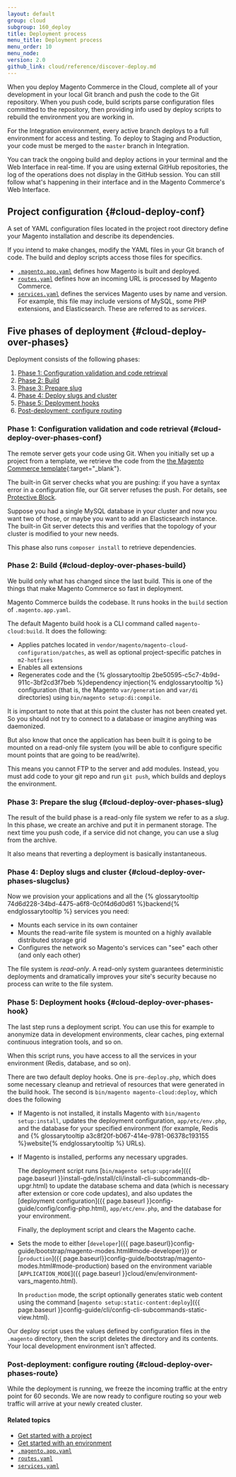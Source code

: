 ```yaml
---
layout: default
group: cloud
subgroup: 160_deploy
title: Deployment process
menu_title: Deployment process
menu_order: 10
menu_node:
version: 2.0
github_link: cloud/reference/discover-deploy.md
---
```


When you deploy Magento Commerce in the Cloud, complete all of your development in your local Git branch and push the code to the Git repository. When you push code, build scripts parse configuration files committed to the repository, then providing info used by deploy scripts to rebuild the environment you are working in.

For the Integration environment, every active branch deploys to a full environment for access and testing. To deploy to Staging and Production, your code must be merged to the `master` branch in Integration.

You can track the ongoing build and deploy actions in your terminal and the Web Interface in real-time. If you are using external GitHub repositories, the log of the operations does not display in the GitHub session. You can still follow what's happening in their interface and in the Magento Commerce's Web Interface.

## Project configuration {#cloud-deploy-conf}
A set of YAML configuration files located in the project root directory define your Magento installation and describe its dependencies.

If you intend to make changes, modify the YAML files in your Git branch of code. The build and deploy scripts access those files for specifics.

*	[`.magento.app.yaml`]({{page.baseurl}}cloud/project/project-conf-files_magento-app.html) defines how Magento is built and deployed.
*	[`routes.yaml`]({{page.baseurl}}cloud/project/project-conf-files_routes.html) defines how an incoming URL is processed by Magento Commerce.
*	[`services.yaml`]({{page.baseurl}}cloud/project/project-conf-files_services.html) defines the services Magento uses by name and version. For example, this file may include versions of MySQL, some PHP extensions, and Elasticsearch. These are referred to as *services*.

## Five phases of deployment {#cloud-deploy-over-phases}
Deployment consists of the following phases:

1.	[Phase 1: Configuration validation and code retrieval](#cloud-deploy-over-phases-conf)
2.	[Phase 2: Build](#cloud-deploy-over-phases-build)
3.	[Phase 3: Prepare slug](#cloud-deploy-over-phases-slug)
4.	[Phase 4: Deploy slugs and cluster](#cloud-deploy-over-phases-slugclus)
5.	[Phase 5: Deployment hooks](#cloud-deploy-over-phases-hook)
6.	[Post-deployment: configure routing](#cloud-deploy-over-phases-route)

### Phase 1: Configuration validation and code retrieval {#cloud-deploy-over-phases-conf}
The remote server gets your code using Git. When you initially set up a project from a template, we retrieve the code from the [the Magento Commerce template](https://github.com/magento/magento-cloud){:target="_blank"}.

The built-in Git server checks what you are pushing: if you have a syntax error in a configuration file, our Git server refuses the push. For details, see [Protective Block]({{page.baseurl}}cloud/live/live-prot.html).

Suppose you had a single MySQL database in your cluster and now you want two of those, or maybe you want to add an Elasticsearch instance. The built-in Git server detects this and verifies that the topology of your cluster is modified to your new needs.

This phase also runs `composer install` to retrieve dependencies.

### Phase 2: Build {#cloud-deploy-over-phases-build}
We build only what has changed since the last build. This is one of the things that
make Magento Commerce so fast in deployment.

Magento Commerce builds the codebase. It runs hooks in the `build` section of `.magento.app.yaml`.

The default Magento build hook is a CLI command called `magento-cloud:build`. It does the following:

*   Applies patches located in `vendor/magento/magento-cloud-configuration/patches`, as well as optional project-specific patches in `m2-hotfixes`
*	Enables all extensions
*	Regenerates code and the {% glossarytooltip 2be50595-c5c7-4b9d-911c-3bf2cd3f7beb %}dependency injection{% endglossarytooltip %} configuration (that is, the Magento `var/generation` and `var/di` directories) using `bin/magento setup:di:compile`.

It is important to note that at this point the cluster has not been
created yet. So you should not try to connect to a database or imagine
anything was daemonized.

But also know that once the application has been built it is going to be
mounted on a read-only file system (you will be able to configure specific
mount points that are going to be read/write).

This means you cannot FTP to the server and add modules. Instead, you must add code to your git repo and run `git push`, which builds and deploys the environment.

### Phase 3: Prepare the slug {#cloud-deploy-over-phases-slug}
The result of the build phase is a read-only file system we refer to as a *slug*. In this phase, we create an archive and put it in permanent storage. The next time
you push code, if a service did not change, you can use a slug from the archive.

It also means that reverting a deployment is basically
instantaneous.

### Phase 4: Deploy slugs and cluster {#cloud-deploy-over-phases-slugclus}
Now we provision your applications and all the {% glossarytooltip 74d6d228-34bd-4475-a6f8-0c0f4d6d0d61 %}backend{% endglossarytooltip %} services you
need:

*	Mounts each service in its own container
*	Mounts the read-write file system is mounted on a highly available distributed storage grid
*	Configures the network so Magento's services can "see" each other (and only each other)

<div class="bs-callout bs-callout-info" id="info">
  <p>The file system is <em>read-only</em>. A read-only system guarantees deterministic deployments and dramatically improves your site's security because no process can write to the file system.</p>
</div>

### Phase 5: Deployment hooks {#cloud-deploy-over-phases-hook}
The last step runs a deployment script. You can use this for example to anonymize data in development environments, clear caches, ping external continuous integration tools, and so on.

When this script runs, you have access to all the services in your environment (Redis, database, and so on).

There are two default deploy hooks. One is `pre-deploy.php`, which does some necessary cleanup and retrieval of
resources that were generated in the build hook. The second is `bin/magento magento-cloud:deploy`, which does the following

*	If Magento is not installed, it installs Magento with `bin/magento setup:install`, updates the deployment configuration, `app/etc/env.php`, and the database for your specified environment (for example, Redis and {% glossarytooltip a3c8f20f-b067-414e-9781-06378c193155 %}website{% endglossarytooltip %} URLs).

*	If Magento is installed, performs any necessary upgrades.

	The deployment script runs [`bin/magento setup:upgrade`]({{ page.baseurl }}install-gde/install/cli/install-cli-subcommands-db-upgr.html) to update the database schema and data (which is necessary after extension or core code updates), and also updates the [deployment configuration]({{ page.baseurl }}config-guide/config/config-php.html), `app/etc/env.php`, and the database for your environment.

	Finally, the deployment script and clears the Magento cache.

*	Sets the mode to either [`developer`]({{ page.baseurl}}config-guide/bootstrap/magento-modes.html#mode-developer}}) or [`production`]({{ page.baseurl}}config-guide/bootstrap/magento-modes.html#mode-production) based on the environment variable [`APPLICATION_MODE`]({{ page.baseurl }}cloud/env/environment-vars_magento.html).

	In `production` mode, the script optionally generates static web content using the command
	[`magento setup:static-content:deploy`]({{ page.baseurl }}config-guide/cli/config-cli-subcommands-static-view.html).

<div class="bs-callout bs-callout-info" id="info">
  <p>Our deploy script uses the values defined by configuration files in the <code>.magento</code> directory, then the script deletes the directory and its contents. Your local development environment isn't affected.</p>
</div>

### Post-deployment: configure routing {#cloud-deploy-over-phases-route}
While the deployment is running, we freeze the incoming traffic at the entry point
for 60 seconds. We are now ready to configure routing so your
web traffic will arrive at your newly created cluster.

#### Related topics
*	[Get started with a project]({{page.baseurl}}cloud/project/project-start.html)
*	[Get started with an environment]({{page.baseurl}}cloud/env/environments-start.html)
*	[`.magento.app.yaml`]({{page.baseurl}}cloud/project/project-conf-files_magento-app.html)
*	[`routes.yaml`]({{page.baseurl}}cloud/project/project-conf-files_routes.html)
*	[`services.yaml`]({{page.baseurl}}cloud/project/project-conf-files_services.html)
